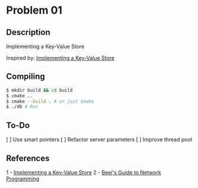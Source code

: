 # Problem 01

## Description

Implementing a Key-Value Store

Inspired by: [Implementing a Key-Value Store](https://codecapsule.com/2012/11/07/ikvs-implementing-a-key-value-store-table-of-contents/)

## Compiling

```bash
$ mkdir build && cd build
$ cmake ..
$ cmake --build . # or just $make
$ ./db # Run

```

## To-Do

[ ] Use smart pointers
[ ] Refactor server parameters
[ ] Improve thread pool

## References

1 - [Implementing a Key-Value Store](https://codecapsule.com/2012/11/07/ikvs-implementing-a-key-value-store-table-of-contents/)
2 - [Beej's Guide to Network Programming](http://beej.us/guide/bgnet/)
